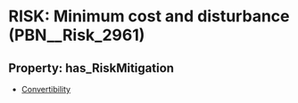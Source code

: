 # RISK: __Minimum cost and disturbance__ (PBN__Risk_2961)

## Property: has_RiskMitigation

* [Convertibility](PBN__Mitigation_1212)

